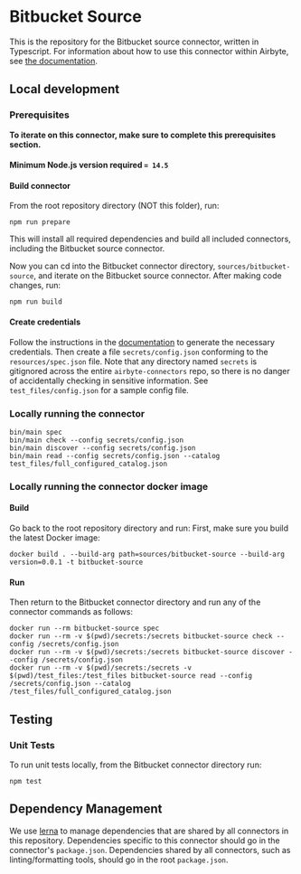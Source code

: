 # Bitbucket Source

This is the repository for the Bitbucket source connector, written in Typescript.
For information about how to use this connector within Airbyte, see [the
documentation](https://docs.airbyte.io/integrations/sources/bitbucket).

## Local development

### Prerequisites

**To iterate on this connector, make sure to complete this prerequisites
section.**

#### Minimum Node.js version required `= 14.5`

#### Build connector

From the root repository directory (NOT this folder), run:

```
npm run prepare
```

This will install all required dependencies and build all included connectors,
including the Bitbucket source connector.

Now you can cd into the Bitbucket connector directory, `sources/bitbucket-source`,
and iterate on the Bitbucket source connector. After making code changes, run:

```
npm run build
```

#### Create credentials

Follow the instructions in the
[documentation](https://docs.airbyte.io/integrations/sources/bitbucket) to
generate the necessary credentials. Then create a file `secrets/config.json`
conforming to the `resources/spec.json` file. Note that any directory named
`secrets` is gitignored across the entire `airbyte-connectors` repo, so there is
no danger of accidentally checking in sensitive information. See
`test_files/config.json` for a sample config file.

### Locally running the connector

```
bin/main spec
bin/main check --config secrets/config.json
bin/main discover --config secrets/config.json
bin/main read --config secrets/config.json --catalog test_files/full_configured_catalog.json
```

### Locally running the connector docker image

#### Build

Go back to the root repository directory and run:
First, make sure you build the latest Docker image:

```
docker build . --build-arg path=sources/bitbucket-source --build-arg version=0.0.1 -t bitbucket-source
```

#### Run

Then return to the Bitbucket connector directory and run any of the connector
commands as follows:

```
docker run --rm bitbucket-source spec
docker run --rm -v $(pwd)/secrets:/secrets bitbucket-source check --config /secrets/config.json
docker run --rm -v $(pwd)/secrets:/secrets bitbucket-source discover --config /secrets/config.json
docker run --rm -v $(pwd)/secrets:/secrets -v $(pwd)/test_files:/test_files bitbucket-source read --config /secrets/config.json --catalog /test_files/full_configured_catalog.json
```

## Testing

### Unit Tests

To run unit tests locally, from the Bitbucket connector directory run:

```
npm test
```


## Dependency Management

We use [lerna](https://lerna.js.org/) to manage dependencies that are shared by
all connectors in this repository. Dependencies specific to this connector
should go in the connector's `package.json`. Dependencies shared by all
connectors, such as linting/formatting tools, should go in the root
`package.json`.
